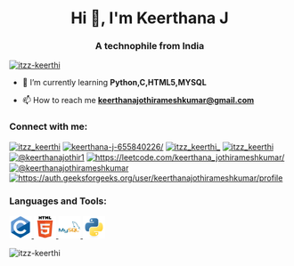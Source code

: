 <h1 align="center">Hi 👋, I'm Keerthana J</h1>
<h3 align="center">A technophile from India</h3>

<p align="left"> <a href="https://github.com/ryo-ma/github-profile-trophy"><img src="https://github-profile-trophy.vercel.app/?username=itzz-keerthi" alt="itzz-keerthi" /></a> </p>

- 🌱 I’m currently learning **Python,C,HTML5,MYSQL**

- 📫 How to reach me **keerthanajothirameshkumar@gmail.com**

<h3 align="left">Connect with me:</h3>
<p align="left">
<a href="https://twitter.com/itzz_keerthi" target="blank"><img align="center" src="https://raw.githubusercontent.com/rahuldkjain/github-profile-readme-generator/master/src/images/icons/Social/twitter.svg" alt="itzz_keerthi" height="30" width="40" /></a>
<a href="https://linkedin.com/in/keerthana-j-655840226/" target="blank"><img align="center" src="https://raw.githubusercontent.com/rahuldkjain/github-profile-readme-generator/master/src/images/icons/Social/linked-in-alt.svg" alt="keerthana-j-655840226/" height="30" width="40" /></a>
<a href="https://instagram.com/itzz_keerthi_" target="blank"><img align="center" src="https://raw.githubusercontent.com/rahuldkjain/github-profile-readme-generator/master/src/images/icons/Social/instagram.svg" alt="itzz_keerthi_" height="30" width="40" /></a>
<a href="https://www.codechef.com/users/itzz_keerthi" target="blank"><img align="center" src="https://cdn.jsdelivr.net/npm/simple-icons@3.1.0/icons/codechef.svg" alt="itzz_keerthi" height="30" width="40" /></a>
<a href="https://www.hackerrank.com/@keerthanajothir1" target="blank"><img align="center" src="https://raw.githubusercontent.com/rahuldkjain/github-profile-readme-generator/master/src/images/icons/Social/hackerrank.svg" alt="@keerthanajothir1" height="30" width="40" /></a>
<a href="https://www.leetcode.com/https://leetcode.com/keerthana_jothirameshkumar/" target="blank"><img align="center" src="https://raw.githubusercontent.com/rahuldkjain/github-profile-readme-generator/master/src/images/icons/Social/leet-code.svg" alt="https://leetcode.com/keerthana_jothirameshkumar/" height="30" width="40" /></a>
<a href="https://www.hackerearth.com/@keerthanajothirameshkumar" target="blank"><img align="center" src="https://raw.githubusercontent.com/rahuldkjain/github-profile-readme-generator/master/src/images/icons/Social/hackerearth.svg" alt="@keerthanajothirameshkumar" height="30" width="40" /></a>
<a href="https://auth.geeksforgeeks.org/user/https://auth.geeksforgeeks.org/user/keerthanajothirameshkumar/profile" target="blank"><img align="center" src="https://raw.githubusercontent.com/rahuldkjain/github-profile-readme-generator/master/src/images/icons/Social/geeks-for-geeks.svg" alt="https://auth.geeksforgeeks.org/user/keerthanajothirameshkumar/profile" height="30" width="40" /></a>
</p>

<h3 align="left">Languages and Tools:</h3>
<p align="left"> <a href="https://www.cprogramming.com/" target="_blank" rel="noreferrer"> <img src="https://raw.githubusercontent.com/devicons/devicon/master/icons/c/c-original.svg" alt="c" width="40" height="40"/> </a> <a href="https://www.w3.org/html/" target="_blank" rel="noreferrer"> <img src="https://raw.githubusercontent.com/devicons/devicon/master/icons/html5/html5-original-wordmark.svg" alt="html5" width="40" height="40"/> </a> <a href="https://www.mysql.com/" target="_blank" rel="noreferrer"> <img src="https://raw.githubusercontent.com/devicons/devicon/master/icons/mysql/mysql-original-wordmark.svg" alt="mysql" width="40" height="40"/> </a> <a href="https://www.python.org" target="_blank" rel="noreferrer"> <img src="https://raw.githubusercontent.com/devicons/devicon/master/icons/python/python-original.svg" alt="python" width="40" height="40"/> </a> </p>

<p><img align="center" src="https://github-readme-stats.vercel.app/api/top-langs?username=itzz-keerthi&show_icons=true&locale=en&layout=compact" alt="itzz-keerthi" /></p>
